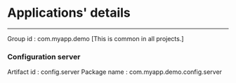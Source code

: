 # Applications' details
***    

Group id : com.myapp.demo [This is common in all projects.]

### Configuration server

Artifact id : config.server
Package name : com.myapp.demo.config.server